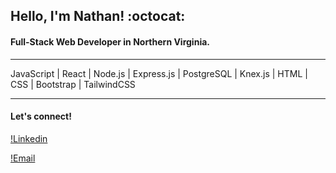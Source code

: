 ## **Hello, I'm Nathan!** :octocat:

#### Full-Stack Web Developer in Northern Virginia.

---

JavaScript | React | Node.js | Express.js | PostgreSQL | Knex.js | HTML | CSS | Bootstrap | TailwindCSS

---

#### Let's connect!

[!Linkedin](https://www.linkedin.com/in/nathanielhotchkiss/)
&nbsp;

[!Email](mailto:nathanielhotchkiss@gmail.com)
&nbsp;
